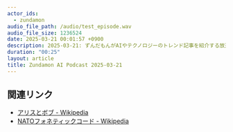 ```yaml
---
actor_ids:
  - zundamon
audio_file_path: /audio/test_episode.wav
audio_file_size: 1236524
date: 2025-03-21 00:01:57 +0900
description: 2025-03-21: ずんだもんがAIやテクノロジーのトレンド記事を紹介する放送です。
duration: "00:25"
layout: article
title: Zundamon AI Podcast 2025-03-21
---
```


## 関連リンク

- [アリスとボブ - Wikipedia](https://ja.wikipedia.org/wiki/%E3%82%A2%E3%83%AA%E3%82%B9%E3%81%A8%E3%83%9C%E3%83%96)
- [NATOフォネティックコード - Wikipedia](https://ja.wikipedia.org/wiki/NATO%E3%83%95%E3%82%A9%E3%83%8D%E3%83%86%E3%82%A3%E3%83%83%E3%82%AF%E3%82%B3%E3%83%BC%E3%83%89)

